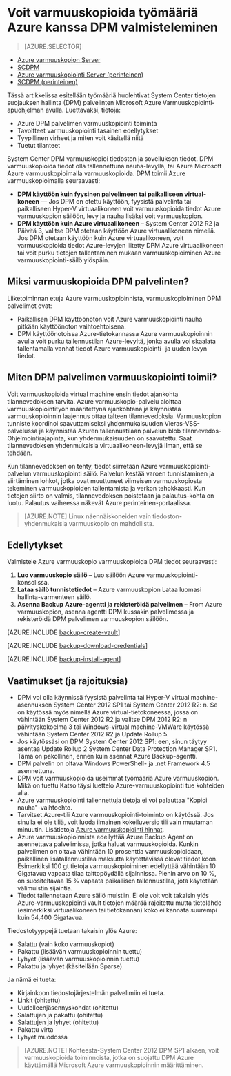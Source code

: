 <properties
    pageTitle="Johdanto Azure DPM varmuuskopiointi | Microsoft Azure"
    description="Johdanto varmuuskopioiminen DPM palvelinten Azure varmuuskopiointi-palvelun avulla"
    services="backup"
    documentationCenter=""
    authors="Nkolli1"
    manager="shreeshd"
    editor=""
    keywords="System Center tietojen suojauksen hallinta-tietojen suojauksen hallinta, dpm varmuuskopiointi"/>

<tags
    ms.service="backup"
    ms.workload="storage-backup-recovery"
    ms.tgt_pltfrm="na"
    ms.devlang="na"
    ms.topic="article"
    ms.date="08/21/2016"
    ms.author="trinadhk;giridham;jimpark;markgal"/>

# <a name="preparing-to-back-up-workloads-to-azure-with-dpm"></a>Voit varmuuskopioida työmääriä Azure kanssa DPM valmisteleminen

> [AZURE.SELECTOR]
- [Azure varmuuskopion Server](backup-azure-microsoft-azure-backup.md)
- [SCDPM](backup-azure-dpm-introduction.md)
- [Azure varmuuskopiointi Server (perinteinen)](backup-azure-microsoft-azure-backup-classic.md)
- [SCDPM (perinteinen)](backup-azure-dpm-introduction-classic.md)


Tässä artikkelissa esitellään työmääriä huolehtivat System Center tietojen suojauksen hallinta (DPM) palvelinten Microsoft Azure Varmuuskopiointi-apuohjelman avulla. Luettavaksi, tietoja:

- Azure DPM palvelimen varmuuskopiointi toiminta
- Tavoitteet varmuuskopiointi tasainen edellytykset
- Tyypillinen virheet ja miten voit käsitellä niitä
- Tuetut tilanteet

System Center DPM varmuuskopioi tiedoston ja sovelluksen tiedot. DPM varmuuskopioida tiedot olla tallennettuna nauha-levyllä, tai Azure Microsoft Azure varmuuskopioimalla varmuuskopioida. DPM toimii Azure varmuuskopioimalla seuraavasti:

- **DPM käyttöön kuin fyysinen palvelimeen tai paikalliseen virtual-koneen** — Jos DPM on otettu käyttöön, fyysistä palvelinta tai paikalliseen Hyper-V virtuaalikoneen voit varmuuskopioida tiedot Azure varmuuskopion säilöön, levy ja nauha lisäksi voit varmuuskopion.
- **DPM käyttöön kuin Azure virtuaalikoneen** – System Center 2012 R2 ja Päivitä 3, valitse DPM otetaan käyttöön Azure virtuaalikoneen nimellä. Jos DPM otetaan käyttöön kuin Azure virtuaalikoneen, voit varmuuskopioida tiedot Azure-levyjen liitetty DPM Azure virtuaalikoneen tai voit purku tietojen tallentaminen mukaan varmuuskopioiminen Azure varmuuskopiointi-säilö ylöspäin.

## <a name="why-backup-your-dpm-servers"></a>Miksi varmuuskopioida DPM palvelinten?

Liiketoiminnan etuja Azure varmuuskopioinnista, varmuuskopioiminen DPM palvelimet ovat:

- Paikallisen DPM käyttöönoton voit Azure varmuuskopiointi nauha pitkään käyttöönoton vaihtoehtoisena.
- DPM käyttöönotoissa Azure-tietokannassa Azure varmuuskopioinnin avulla voit purku tallennustilan Azure-levyltä, jonka avulla voi skaalata tallentamalla vanhat tiedot Azure varmuuskopiointi- ja uuden levyn tiedot.

## <a name="how-does-dpm-server-backup-work"></a>Miten DPM palvelimen varmuuskopiointi toimii?
Voit varmuuskopioida virtual machine ensin tiedot ajankohta tilannevedoksen tarvita. Azure varmuuskopio-palvelu aloittaa varmuuskopiointityön määritettynä ajankohtana ja käynnistää varmuuskopioinnin laajennus ottaa talteen tilannevedoksia. Varmuuskopion tunniste koordinoi saavuttamiseksi yhdenmukaisuuden Vieras-VSS-palvelussa ja käynnistää Azuren tallennustilaan palvelun blob tilannevedos-Ohjelmointirajapinta, kun yhdenmukaisuuden on saavutettu. Saat tilannevedoksen yhdenmukaisia virtuaalikoneen-levyjä ilman, että se tehdään.

Kun tilannevedoksen on tehty, tiedot siirretään Azure varmuuskopiointi-palvelun varmuuskopiointi säilö. Palvelun kestää varoen tunnistaminen ja siirtäminen lohkot, jotka ovat muuttuneet viimeisen varmuuskopiosta tekeminen varmuuskopioiden tallentamista ja verkon tehokkaasti. Kun tietojen siirto on valmis, tilannevedoksen poistetaan ja palautus-kohta on luotu. Palautus vaiheessa näkevät Azure perinteinen-portaalissa.

>[AZURE.NOTE] Linux näennäiskoneiden vain tiedoston-yhdenmukaisia varmuuskopio on mahdollista.

## <a name="prerequisites"></a>Edellytykset
Valmistele Azure varmuuskopio varmuuskopioida DPM tiedot seuraavasti:

1. **Luo varmuuskopio säilö** – Luo säilöön Azure varmuuskopiointi-konsolissa.
2. **Lataa säilö tunnistetiedot** – Azure varmuuskopion Lataa luomasi hallinta-varmenteen säilö.
3. **Asenna Backup Azure-agentti ja rekisteröidä palvelimen** – From Azure varmuuskopion, asenna agentti DPM kussakin palvelimessa ja rekisteröidä DPM palvelimen varmuuskopion säilöön.

[AZURE.INCLUDE [backup-create-vault](../../includes/backup-create-vault.md)]

[AZURE.INCLUDE [backup-download-credentials](../../includes/backup-download-credentials.md)]

[AZURE.INCLUDE [backup-install-agent](../../includes/backup-install-agent.md)]


## <a name="requirements-and-limitations"></a>Vaatimukset (ja rajoituksia)

- DPM voi olla käynnissä fyysistä palvelinta tai Hyper-V virtual machine-asennuksen System Center 2012 SP1 tai System Center 2012 R2: n. Se on käytössä myös nimellä Azure virtual-tietokoneessa, jossa on vähintään System Center 2012 R2 ja valitse DPM 2012 R2: n päivityskokoelma 3 tai Windows-virtual machine-VMWare käytössä vähintään System Center 2012 R2 ja Update Rollup 5.
- Jos käytössäsi on DPM System Center 2012 SP1: een, sinun täytyy asentaa Update Rollup 2 System Center Data Protection Manager SP1. Tämä on pakollinen, ennen kuin asennat Azure Backup-agentti.
- DPM palvelin on oltava Windows PowerShell- ja .net Framework 4.5 asennettuna.
- DPM voit varmuuskopioida useimmat työmääriä Azure varmuuskopion. Mikä on tuettu Katso täysi luettelo Azure-varmuuskopiointi tue kohteiden alla.
- Azure varmuuskopiointi tallennettuja tietoja ei voi palauttaa "Kopioi nauha"-vaihtoehto.
- Tarvitset Azure-tili Azure varmuuskopiointi-toiminto on käytössä. Jos sinulla ei ole tiliä, voit luoda ilmainen kokeiluversio tili vain muutaman minuutin. Lisätietoja [Azure varmuuskopiointi hinnat](https://azure.microsoft.com/pricing/details/backup/).
- Azure varmuuskopioinnista edellyttää Azure Backup Agent on asennettava palvelimissa, jotka haluat varmuuskopioida. Kunkin palvelimen on oltava vähintään 10 prosenttia varmuuskopioidaan, paikallinen lisätallennustilaa maksutta käytettävissä olevat tiedot koon. Esimerkiksi 100 gt tietoja varmuuskopioiminen edellyttää vähintään 10 Gigatavua vapaata tilaa taittopöydällä sijainnissa. Pienin arvo on 10 %, on suositeltavaa 15 % vapaata paikallisen tallennustilaa, jota käytetään välimuistin sijaintia.
- Tiedot tallennetaan Azure säilö muistiin. Ei ole voit voit takaisin ylös Azure-varmuuskopiointi vault tietojen määrää rajoitettu mutta tietolähde (esimerkiksi virtuaalikoneen tai tietokannan) koko ei kannata suurempi kuin 54,400 Gigatavua.

Tiedostotyyppejä tuetaan takaisin ylös Azure:

- Salattu (vain koko varmuuskopiot)
- Pakattu (lisäävän varmuuskopioinnin tuettu)
- Lyhyet (lisäävän varmuuskopioinnin tuettu)
- Pakattu ja lyhyet (käsitellään Sparse)

Ja nämä ei tueta:

- Kirjainkoon tiedostojärjestelmän palvelimiin ei tueta.
- Linkit (ohitettu)
- Uudelleenjäsennyskohdat (ohitettu)
- Salattujen ja pakattu (ohitettu)
- Salattujen ja lyhyet (ohitettu)
- Pakattu virta
- Lyhyet muodossa

>[AZURE.NOTE] Kohteesta-System Center 2012 DPM SP1 alkaen, voit varmuuskopioida toiminnoista, jotka on suojattu DPM Azure käyttämällä Microsoft Azure varmuuskopioinnin määrittäminen.
